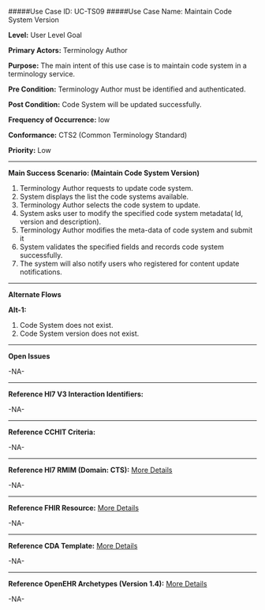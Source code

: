 #####Use Case ID: UC-TS09
#####Use Case Name: Maintain Code System Version

**Level:**                     User Level Goal

**Primary Actors:**            Terminology Author  

**Purpose:**                   The main intent of this use case is to maintain code system in a terminology service.

**Pre Condition:**             Terminology Author must be identified and authenticated. 

**Post Condition:**            Code System will be updated successfully.

**Frequency of Occurrence:**   low

**Conformance:**             	 CTS2 (Common Terminology Standard)

**Priority:**                  Low
__________________________________________________________
**Main Success Scenario: (Maintain Code System Version)**

1.	Terminology Author requests to update code system.
2.	System displays the list the code systems available.
3.	Terminology Author selects the code system to update.
4.	System asks user to modify the specified code system metadata( Id, version and description).
5.	Terminology Author modifies the meta-data of code system and submit it 
6.	System validates the specified fields and records code system successfully.
7.	The system will also notify users who registered for content update notifications.

__________________________________________________________
**Alternate Flows** 

**Alt-1:**

1.	Code System does not exist. 
2.	Code System version does not exist. 

_______________________________________________________________
**Open Issues**

-NA-
_______________________________________________________________
**Reference Hl7 V3 Interaction Identifiers:**

-NA-
_______________________________________________________________
**Reference CCHIT Criteria:**

-NA-

_______________________________________________________________
**Reference Hl7 RMIM (Domain: CTS):** [More Details](http://www.hl7.org/implement/standards/product_brief.cfm?product_id=306)

-NA-

_______________________________________________________________
**Reference FHIR Resource:** [More Details](http://www.hl7.org/implement/standards/fhir/resourcelist.html)

-NA-
_______________________________________________________________
**Reference CDA Template:** [More Details](http://www.hl7.org/Special/committees/structure/index.cfm)

-NA-
_______________________________________________________________
**Reference OpenEHR Archetypes (Version 1.4):** [More Details](http://www.openehr.org/ckm/)

-NA-

